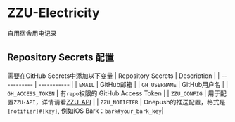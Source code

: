 # ZZU-Electricity
自用宿舍用电记录

## Repository Secrets 配置
需要在GitHub Secrets中添加以下变量
|   Repository Secrets   | Description |
| ----------- | ----------- |
| `EMAIL` | GitHub邮箱 |
| `GH_USERNAME` | GitHub用户名 |
| `GH_ACCESS_TOKEN` | 有`repo`权限的 GitHub Access Token |
| `ZZU_CONFIG` | 用于配置`ZZU-API`，详情请看[ZZU-API](https://github.com/TorCroft/ZZU-API) |
| `ZZU_NOTIFIER` | Onepush的推送配置，格式是 `{notifier}#{key}`, 例如iOS Bark：`bark#your_bark_key`|
